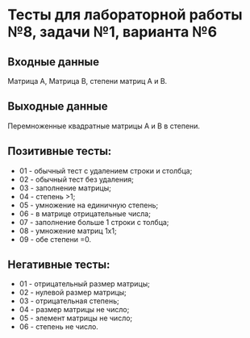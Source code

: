 # Тесты для лабораторной работы №8, задачи №1, варианта №6

## Входные данные
Матрица А, Матрица B, степени матриц A и B.

## Выходные данные
Перемноженные квадратные матрицы A и B в степени.

## Позитивные тесты:
 - 01 - обычный тест c удалением строки и столбца;
 - 02 - обычный тест без удаления;
 - 03 - заполнение матрицы;
 - 04 - степень >1;
 - 05 - умножение на единичную степень;
 - 06 - в матрице отрицательные числа;
 - 07 - заполнение больше 1 строки с толбца;
 - 08 - умножение матриц 1х1;
 - 09 - обе степени =0.

## Негативные тесты:
 - 01 - отрицательный размер матрицы;
 - 02 - нулевой размер матрицы;
 - 03 - отрицательная степень;
 - 04 - размер матрицы не число;
 - 05 - элемент матрицы не число;
 - 06 - степень не число.
